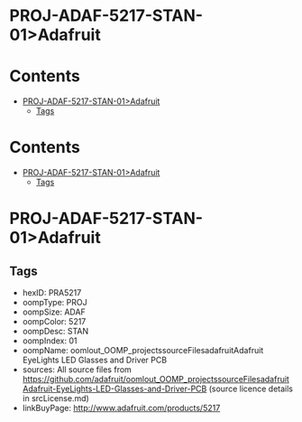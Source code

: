 
PROJ-ADAF-5217-STAN-01>Adafruit
===============================

Contents
========

* [PROJ-ADAF-5217-STAN-01>Adafruit](#proj-adaf-5217-stan-01adafruit)
	* [Tags](#tags)

Contents
========

* [PROJ-ADAF-5217-STAN-01>Adafruit](#proj-adaf-5217-stan-01adafruit)
	* [Tags](#tags)

# PROJ-ADAF-5217-STAN-01>Adafruit

## Tags

- hexID: PRA5217
- oompType: PROJ
- oompSize: ADAF
- oompColor: 5217
- oompDesc: STAN
- oompIndex: 01
- oompName: oomlout_OOMP_projectssourceFilesadafruitAdafruit EyeLights LED Glasses and Driver PCB
- sources: All source files from https://github.com/adafruit/oomlout_OOMP_projectssourceFilesadafruitAdafruit-EyeLights-LED-Glasses-and-Driver-PCB (source licence details in srcLicense.md)
- linkBuyPage: http://www.adafruit.com/products/5217
